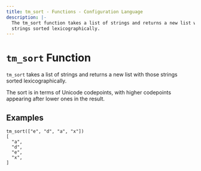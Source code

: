 ```yaml
---
title: tm_sort - Functions - Configuration Language
description: |-
  The tm_sort function takes a list of strings and returns a new list with those
  strings sorted lexicographically.
---
```


# `tm_sort` Function

`tm_sort` takes a list of strings and returns a new list with those strings
sorted lexicographically.

The sort is in terms of Unicode codepoints, with higher codepoints appearing
after lower ones in the result.

## Examples

```
tm_sort(["e", "d", "a", "x"])
[
  "a",
  "d",
  "e",
  "x",
]
```
